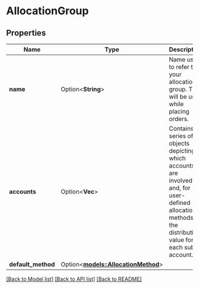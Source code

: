 # AllocationGroup

## Properties

Name | Type | Description | Notes
------------ | ------------- | ------------- | -------------
**name** | Option<**String**> | Name used to refer to your allocation group. This will be used while placing orders. | [optional]
**accounts** | Option<**Vec<String>**> | Contains a series of objects depicting which accounts are involved and, for user-defined allocation methods, the distribution value for each sub-account. | [optional]
**default_method** | Option<[**models::AllocationMethod**](allocationMethod.md)> |  | [optional]

[[Back to Model list]](../README.md#documentation-for-models) [[Back to API list]](../README.md#documentation-for-api-endpoints) [[Back to README]](../README.md)
